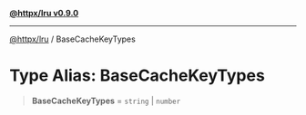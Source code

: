 [**@httpx/lru v0.9.0**](../README.md)

***

[@httpx/lru](../README.md) / BaseCacheKeyTypes

# Type Alias: BaseCacheKeyTypes

> **BaseCacheKeyTypes** = `string` \| `number`
